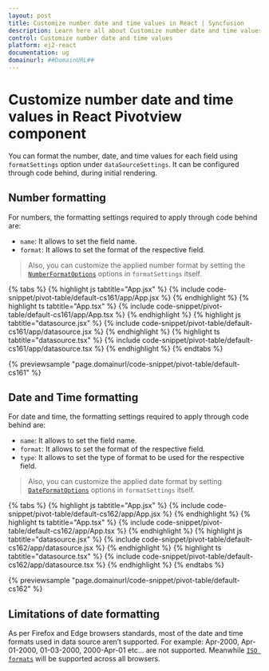 ```yaml
---
layout: post
title: Customize number date and time values in React | Syncfusion
description: Learn here all about Customize number date and time values in Syncfusion React Pivotview component of Syncfusion Essential JS 2 and more.
control: Customize number date and time values 
platform: ej2-react
documentation: ug
domainurl: ##DomainURL##
---
```


# Customize number date and time values in React Pivotview component

You can format the number, date, and time values for each field using `formatSettings` option under `dataSourceSettings`. It can be configured through code behind, during initial rendering.

## Number formatting

For numbers, the formatting settings required to apply through code behind are:

* `name`: It allows to set the field name.
* `format`: It allows to set the format of the respective field.

> Also, you can customize the applied number format by setting the [`NumberFormatOptions`](https://ej2.syncfusion.com/documentation/common/intl.html?lang=typescript#manipulating-numbers) options in `formatSettings` itself.

{% tabs %}
{% highlight js tabtitle="App.jsx" %}
{% include code-snippet/pivot-table/default-cs161/app/App.jsx %}
{% endhighlight %}
{% highlight ts tabtitle="App.tsx" %}
{% include code-snippet/pivot-table/default-cs161/app/App.tsx %}
{% endhighlight %}
{% highlight js tabtitle="datasource.jsx" %}
{% include code-snippet/pivot-table/default-cs161/app/datasource.jsx %}
{% endhighlight %}
{% highlight ts tabtitle="datasource.tsx" %}
{% include code-snippet/pivot-table/default-cs161/app/datasource.tsx %}
{% endhighlight %}
{% endtabs %}

 {% previewsample "page.domainurl/code-snippet/pivot-table/default-cs161" %}

## Date and Time formatting

For date and time, the formatting settings required to apply through code behind are:

* `name`: It allows to set the field name.
* `format`: It allows to set the format of the respective field.
* `type`: It allows to set the type of format to be used for the respective field.

> Also, you can customize the applied date format by setting [`DateFormatOptions`](https://ej2.syncfusion.com/documentation/common/intl.html?lang=typescript#manipulating-datetime) options in `formatSettings` itself.

{% tabs %}
{% highlight js tabtitle="App.jsx" %}
{% include code-snippet/pivot-table/default-cs162/app/App.jsx %}
{% endhighlight %}
{% highlight ts tabtitle="App.tsx" %}
{% include code-snippet/pivot-table/default-cs162/app/App.tsx %}
{% endhighlight %}
{% highlight js tabtitle="datasource.jsx" %}
{% include code-snippet/pivot-table/default-cs162/app/datasource.jsx %}
{% endhighlight %}
{% highlight ts tabtitle="datasource.tsx" %}
{% include code-snippet/pivot-table/default-cs162/app/datasource.tsx %}
{% endhighlight %}
{% endtabs %}

 {% previewsample "page.domainurl/code-snippet/pivot-table/default-cs162" %}

## Limitations of date formatting

As per Firefox and Edge browsers standards, most of the date and time formats used in data source aren’t supported. For example: Apr-2000, Apr-01-2000, 01-03-2000, 2000-Apr-01 etc... are not supported. Meanwhile [`ISO formats`](http://www.ecma-international.org/ecma-262/5.1/#sec-15.9.1.15) will be supported across all browsers.